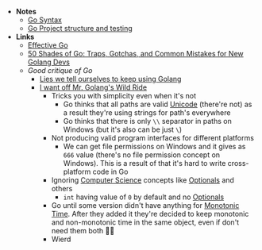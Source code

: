 - **Notes**
	- [Go Syntax](Go/Go%20Syntax.md)
	- [Go Project structure and testing](Go/Go%20Project%20structure%20and%20testing.md)
- **Links**
	- [Effective Go](https://golang.org/doc/effective_go#if)
	- [50 Shades of Go: Traps, Gotchas, and Common Mistakes for New Golang Devs](http://devs.cloudimmunity.com/gotchas-and-common-mistakes-in-go-golang/)
	- *Good critique of Go*
		- [Lies we tell ourselves to keep using Golang](https://fasterthanli.me/articles/lies-we-tell-ourselves-to-keep-using-golang)
		- [I want off Mr. Golang's Wild Ride](https://fasterthanli.me/articles/i-want-off-mr-golangs-wild-ride)
			- Tricks you with simplicity even when it's not
				- Go thinks that all paths are valid [Unicode](../../Unicode.md) (there're not) as a result they're using strings for path's everywhere
				- Go thinks that there is only `\\` separator in paths on Windows (but it's also can be just `\`)
			- Not producing valid program interfaces for different platforms 
				- We can get file permissions on Windows and it gives as `666` value (there's no file permission concept on Windows). This is a result of that it's hard to write cross-platform code in Go
			- Ignoring [Computer Science](Computer%20Science.md) concepts like [Optionals](Swift/Swift%20Notes/Optionals.md) and others
				- `int` having value of `0` by default and no [Optionals](Swift/Swift%20Notes/Optionals.md)
			- Go until some version didn't have anything for [Monotonic Time](Apple%20Technologies/Apple%20Platform%20Cuncurrency/Monotonic%20Time.md). After they added it they're decided to keep monotonic and non-monotonic time in the same object, even if don't need them both 🤷‍♂️
			- Wierd 